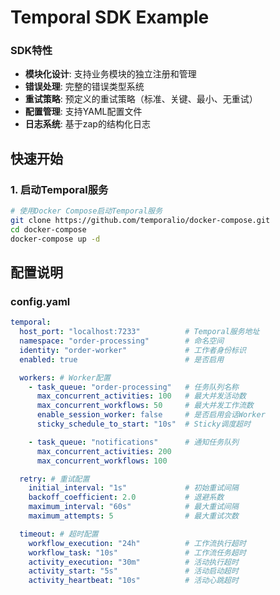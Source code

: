 # Temporal SDK Example

### SDK特性

- **模块化设计**: 支持业务模块的独立注册和管理
- **错误处理**: 完整的错误类型系统
- **重试策略**: 预定义的重试策略（标准、关键、最小、无重试）
- **配置管理**: 支持YAML配置文件
- **日志系统**: 基于zap的结构化日志

## 快速开始

### 1. 启动Temporal服务

```bash
# 使用Docker Compose启动Temporal服务
git clone https://github.com/temporalio/docker-compose.git
cd docker-compose
docker-compose up -d
```

## 配置说明

### config.yaml

```yaml
temporal:
  host_port: "localhost:7233"          # Temporal服务地址
  namespace: "order-processing"        # 命名空间
  identity: "order-worker"             # 工作者身份标识
  enabled: true                        # 是否启用

  workers: # Worker配置
    - task_queue: "order-processing"   # 任务队列名称
      max_concurrent_activities: 100   # 最大并发活动数
      max_concurrent_workflows: 50     # 最大并发工作流数
      enable_session_worker: false     # 是否启用会话Worker
      sticky_schedule_to_start: "10s"  # Sticky调度超时

    - task_queue: "notifications"      # 通知任务队列
      max_concurrent_activities: 200
      max_concurrent_workflows: 100

  retry: # 重试配置
    initial_interval: "1s"             # 初始重试间隔
    backoff_coefficient: 2.0           # 退避系数
    maximum_interval: "60s"            # 最大重试间隔
    maximum_attempts: 5                # 最大重试次数

  timeout: # 超时配置
    workflow_execution: "24h"          # 工作流执行超时
    workflow_task: "10s"               # 工作流任务超时
    activity_execution: "30m"          # 活动执行超时
    activity_start: "5s"               # 活动启动超时
    activity_heartbeat: "10s"          # 活动心跳超时
```
